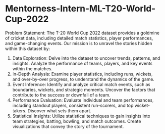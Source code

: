 # Mentorness-Intern-ML-T20-World-Cup-2022
Problem Statement:
The T-20 World Cup 2022 dataset provides a goldmine of cricket data, including detailed match
statistics, player performances, and game-changing events. Our mission is to unravel the stories hidden
within this dataset by:
1. Data Exploration: Delve into the dataset to uncover trends, patterns, and insights. Analyze the
performance of teams, players, and key events within the matches.
2. In-Depth Analysis: Examine player statistics, including runs, wickets, and over-by-over progress,
to understand the dynamics of the game.
3. Event Inference: Identify and analyze critical match events, such as boundaries, wickets, and
strategic moments. Uncover the factors that contribute to the success or downfall of a team.
4. Performance Evaluation: Evaluate individual and team performances, including standout
players, consistent run-scorers, and top wicket-takers. Discover what sets them apart.
5. Statistical Insights: Utilize statistical techniques to gain insights into team strategies, batting,
bowling, and match outcomes. Create visualizations that convey the story of the tournament.
